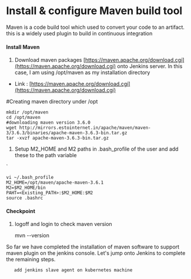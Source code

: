 # Install & configure Maven build tool

Maven is a code build tool which used to convert your code to an artifact. this is a widely used plugin to build in continuous integration

#### [](https://github.com/OktaySavdi/Project1#install-maven-on-jenkins)Install Maven

1.  Download maven packages  [https://maven.apache.org/download.cgi](https://maven.apache.org/download.cgi)  onto Jenkins server. In this case, I am using /opt/maven as my installation directory

-   Link :  [https://maven.apache.org/download.cgi](https://maven.apache.org/download.cgi)
    
#Creating maven directory under /opt

    mkdir /opt/maven
    cd /opt/maven
    #downloading maven version 3.6.0
    wget http://mirrors.estointernet.in/apache/maven/maven-3/3.6.3/binaries/apache-maven-3.6.3-bin.tar.gz
    tar -xvzf apache-maven-3.6.3-bin.tar.gz
        

1.  Setup M2_HOME and M2 paths in .bash_profile of the user and add these to the path variable

`

    vi ~/.bash_profile
    M2_HOME=/opt/maven/apache-maven-3.6.1
    M2=$M2_HOME/bin
    PAHT=<Existing_PATH>:$M2_HOME:$M2
    source .bashrc

#### [](https://github.com/OktaySavdi/Project1#checkpoint)Checkpoint

1.  logoff and login to check maven version
    
    mvn --version    

So far we have completed the installation of maven software to support maven plugin on the jenkins console. Let's jump onto Jenkins to complete the remaining steps.

       add jenkins slave agent on kubernetes machine
